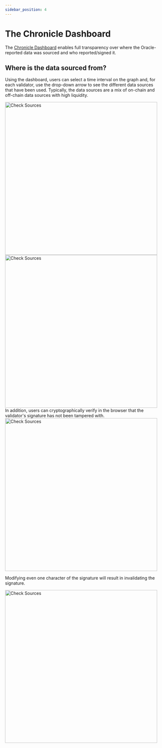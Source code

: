 ```yaml
---
sidebar_position: 4
---
```


# The Chronicle Dashboard
The [Chronicle Dashboard](https://chroniclelabs.org/dashboard) enables full transparency over where the Oracle-reported data was sourced and who reported/signed it.

## Where is the data sourced from?

Using the dashboard, users can select a time interval on the graph and, for each validator, use the drop-down arrow to see the different data sources that have been used. Typically, the data sources are a mix of on-chain and off-chain data sources with high liquidity.


<div style={{textAlign: 'center'}}>
<img
    src="/img/Intro/time.png"
    alt="Check Sources"
    width="500"
/>
</div>
<div style={{textAlign: 'center'}}>
<img
    src="/img/Intro/sources.png"
    alt="Check Sources"
    width="500"
/>
</div>
In addition, users can cryptographically verify in the browser that the validator's signature has not been tampered with.

<div style={{textAlign: 'center'}}>
<img
    src="/img/Intro/non-manipulated.png"
    alt="Check Sources"
    width="500"
/>
</div>

Modifying even one character of the signature will result in invalidating the signature.
<div style={{textAlign: 'center'}}>
<img
    src="/img/Intro/manipulated.png"
    alt="Check Sources"
    width="500"
/>
</div>



